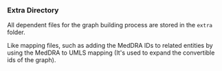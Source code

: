 ### Extra Directory

All dependent files for the graph building process are stored in the `extra` folder.

Like mapping files, such as adding the MedDRA IDs to related entities by using the MedDRA to UMLS mapping (It's used to expand the convertible ids of the graph).

